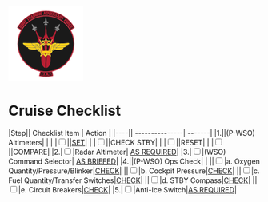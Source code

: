 ![JTAF Logo](../../../JTAF/img/Logo.png)

# **Cruise Checklist**

|Step|| Checklist Item | Action |
|----|| ---------------| -------|
|1.||(P-WSO) Altimeters| |
| |<input type="checkbox">||[SET](../../../cockpit/pilot/flight_director_group.md#altimeter)|
| |<input type="checkbox">||CHECK STBY|
| |<input type="checkbox">||RESET|
| |<input type="checkbox">||COMPARE|
|2.|<input type="checkbox">|Radar Altimeter| [AS REQUIRED](../../../cockpit/pilot/flight_director_group.md#radar-altimeter)|
|3.|<input type="checkbox">|(WSO) Command Selector| [AS BRIEFED](../../../cockpit/wso/upfront_indicators.md#command-ejection-select-handle)|
|4.||(P-WSO) Ops Check| |
||<input type="checkbox">|a. Oxygen Quantity/Pressure/Blinker|[CHECK](../../../cockpit/pilot/left_console/front_section.md#oxygen-regulator-and-oxygen-quantity-gauge)|
||<input type="checkbox">|b. Cockpit Pressure|[CHECK](../../../cockpit/pilot/right_console/front_section.md#cockpit-pressure)|
||<input type="checkbox">|c. Fuel Quantity/Transfer Switches|[CHECK](../../../cockpit/pilot/left_console/center_section.md#fuel-control-panel)|
||<input type="checkbox">|d. STBY Compass|[CHECK](../../../cockpit/pilot/overhead_indicators.md#standby-magnetic-compass)|
||<input type="checkbox">|e. Circuit Breakers|[CHECK](../../../cockpit/pilot/right_console/wall.md#circuit-breaker-panel)|
|5.|<input type="checkbox">|Anti-Ice Switch|[AS REQUIRED](../../../cockpit/pilot/left_console/front_section.md#engine-anti-icing-switch)|